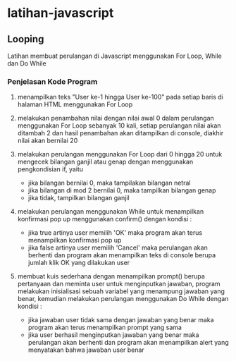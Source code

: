 # latihan-javascript

## Looping
Latihan membuat perulangan di Javascript menggunakan For Loop, While dan Do While

### Penjelasan Kode Program
1. menampilkan teks "User ke-1 hingga User ke-100" pada setiap baris di halaman HTML menggunakan For Loop

2. melakukan penambahan nilai dengan nilai awal 0 dalam perulangan menggunakan For Loop sebanyak 10 kali, setiap perulangan nilai akan ditambah 2 dan hasil penambahan akan ditampilkan di console, diakhir nilai akan bernilai 20

3. melakukan perulangan menggunakan For Loop dari 0 hingga 20 untuk mengecek bilangan ganjil atau genap dengan menggunakan pengkondisian if, yaitu
    - jika bilangan bernilai 0, maka tampilakan bilangan netral
    - jika bilangan di mod 2 bernilai 0, maka tampilkan bilangan genap
    - jika tidak, tampilkan bilangan ganjil
    
4. melakukan perulangan menggunakan While untuk menampilkan konfirmasi pop up menggunakan confirm() dengan kondisi :
    - jika true artinya user memilih 'OK' maka program akan terus menampilkan konfirmasi pop up
    - jika false artinya user memilih 'Cancel' maka perulangan akan berhenti dan program akan menampilkan teks di console berupa jumlah klik OK yang dilakukan user
    
5. membuat kuis sederhana dengan menampilkan prompt() berupa pertanyaan dan meminta user untuk menginputkan jawaban, program melakukan inisialisasi sebuah variabel yang menampung jawaban yang benar, kemudian melakukan perulangan menggunakan Do While dengan kondisi :
    - jika jawaban user tidak sama dengan jawaban yang benar maka program akan terus menampilkan prompt yang sama
    - jika user berhasil menginputkan jawaban yang benar maka perulangan akan berhenti dan program akan menampilkan alert yang menyatakan bahwa jawaban user benar
